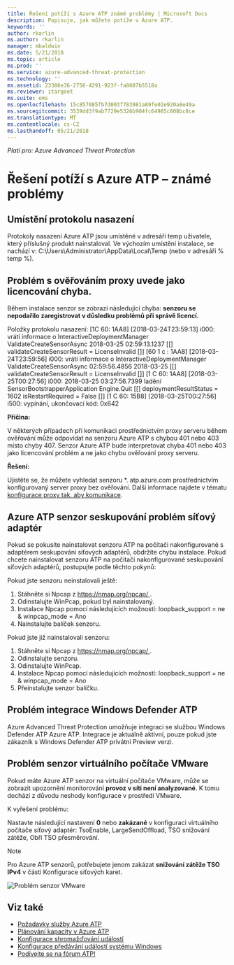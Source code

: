 ```yaml
---
title: Řešení potíží s Azure ATP známé problémy | Microsoft Docs
description: Popisuje, jak můžete potíže v Azure ATP.
keywords: ''
author: rkarlin
ms.author: rkarlin
manager: mbaldwin
ms.date: 5/21/2018
ms.topic: article
ms.prod: ''
ms.service: azure-advanced-threat-protection
ms.technology: ''
ms.assetid: 23386e36-2756-4291-923f-fa8607b5518a
ms.reviewer: itargoet
ms.suite: ems
ms.openlocfilehash: 15c857085fb7d003f783981a89fe02e920a8e49a
ms.sourcegitcommit: 3539dd3f9ab7729e5326b904fc64985c808bc8ce
ms.translationtype: MT
ms.contentlocale: cs-CZ
ms.lasthandoff: 05/21/2018
---
```

*Platí pro: Azure Advanced Threat Protection*


# <a name="troubleshooting-azure-atp-known-issues"></a>Řešení potíží s Azure ATP – známé problémy 


## <a name="deployment-log-location"></a>Umístění protokolu nasazení
 
Protokoly nasazení Azure ATP jsou umístěné v adresáři temp uživatele, který příslušný produkt nainstaloval. Ve výchozím umístění instalace, se nachází v: C:\Users\Administrator\AppData\Local\Temp (nebo v adresáři % temp %).

## <a name="proxy-authentication-problem-presents-as-licensing-error"></a>Problém s ověřováním proxy uvede jako licencování chyba.

Během instalace senzor se zobrazí následující chyba: **senzoru se nepodařilo zaregistrovat v důsledku problémů při správě licencí.**

Položky protokolu nasazení: [1C 60: 1AA8] [2018-03-24T23:59:13] i000: vrátí informace o InteractiveDeploymentManager ValidateCreateSensorAsync 2018-03-25 02:59:13.1237 [\[] validateCreateSensorResult = LicenseInvalid [\]] [60 1 c : 1AA8] [2018-03-24T23:59:56] i000: vrátí informace o InteractiveDeploymentManager ValidateCreateSensorAsync 02:59:56.4856 2018-03-25 [\[] validateCreateSensorResult = LicenseInvalid [\]] [1 C 60: 1AA8] [2018-03-25T00:27:56] i000: 2018-03-25 03:27:56.7399 ladění SensorBootstrapperApplication Engine.Quit [\[] deploymentResultStatus = 1602 isRestartRequired = False [\]] [1 C 60: 15B8] [2018-03-25T00:27:56] i500: vypínání, ukončovací kód: 0x642


**Příčina:**

V některých případech při komunikaci prostřednictvím proxy serveru během ověřování může odpovídat na senzoru Azure ATP s chybou 401 nebo 403 místo chyby 407. Senzor Azure ATP bude interpretovat chyba 401 nebo 403 jako licencování problém a ne jako chybu ověřování proxy serveru. 

**Řešení:**

Ujistěte se, že můžete vyhledat senzoru *. atp.azure.com prostřednictvím konfigurovaný server proxy bez ověřování. Další informace najdete v tématu [konfigurace proxy tak, aby komunikace](configure-proxy.md).




## Azure ATP senzor seskupování problém síťový adaptér <a name="nic-teaming"></a>

Pokud se pokusíte nainstalovat senzoru ATP na počítači nakonfigurované s adaptérem seskupování síťových adaptérů, obdržíte chybu instalace. Pokud chcete nainstalovat senzoru ATP na počítači nakonfigurované seskupování síťových adaptérů, postupujte podle těchto pokynů:

Pokud jste senzoru neinstalovali ještě:

1.  Stáhněte si Npcap z [ https://nmap.org/npcap/ ](https://nmap.org/npcap/).
2.  Odinstalujte WinPcap, pokud byl nainstalovaný.
3.  Instalace Npcap pomocí následujících možností: loopback_support = ne & winpcap_mode = Ano
4.  Nainstalujte balíček senzoru.

Pokud jste již nainstalovali senzoru:

1.  Stáhněte si Npcap z [ https://nmap.org/npcap/ ](https://nmap.org/npcap/).
2.  Odinstalujte senzoru.
3.  Odinstalujte WinPcap.
4.  Instalace Npcap pomocí následujících možností: loopback_support = ne & winpcap_mode = Ano
5.  Přeinstalujte senzor balíčku.

## <a name="windows-defender-atp-integration-issue"></a>Problém integrace Windows Defender ATP

Azure Advanced Threat Protection umožňuje integraci se službou Windows Defender ATP Azure ATP. Integrace je aktuálně aktivní, pouze pokud jste zákazník s Windows Defender ATP privátní Preview verzi. 

## <a name="vmware-virtual-machine-sensor-issue"></a>Problém senzor virtuálního počítače VMware

Pokud máte Azure ATP senzor na virtuální počítače VMware, může se zobrazit upozornění monitorování **provoz v síti není analyzované**. K tomu dochází z důvodu neshody konfigurace v prostředí VMware.

K vyřešení problému:

Nastavte následující nastavení **0** nebo **zakázané** v konfiguraci virtuálního počítače síťový adaptér: TsoEnable, LargeSendOffload, TSO snižování zátěže, Obří TSO přesměrování.
> [!NOTE]
> Pro Azure ATP senzorů, potřebujete jenom zakázat **snižování zátěže TSO IPv4** v části Konfigurace síťových karet.

 ![Problém senzor VMware](./media/vm-sensor-issue.png)

## <a name="see-also"></a>Viz také
- [Požadavky služby Azure ATP](atp-prerequisites.md)
- [Plánování kapacity v Azure ATP](atp-capacity-planning.md)
- [Konfigurace shromažďování událostí](configure-event-collection.md)
- [Konfigurace předávání událostí systému Windows](configure-event-forwarding.md#configuring-windows-event-forwarding)
- [Podívejte se na fórum ATP!](https://aka.ms/azureatpcommunity)